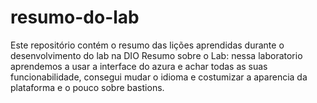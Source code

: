 # resumo-do-lab
Este repositório contém o resumo das lições aprendidas durante o desenvolvimento do lab na DIO
Resumo sobre o Lab: nessa laboratorio aprendemos a usar a interface do azura e achar todas as suas funcionabilidade, consegui mudar o idioma e costumizar a aparencia da plataforma e o pouco sobre bastions.
